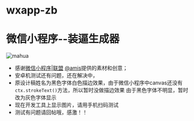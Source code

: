 # wxapp-zb
# 微信小程序--装逼生成器
![mahua](http://jsh5css.cn/blog/wp-content/uploads/2017/11/11.gif)
* 感谢[微信小程序|联盟](http://www.wxapp-union.com/) [@amis](http://www.wxapp-union.com/home.php?mod=space&uid=310)提供的素材和创意；  
* 安卓机测试还有问题，还在解决中，
* 原设计稿姓名为黑色字体白色描边效果，由于微信小程序中canvas还没有 `ctx.strokeText()`方法，所以暂时没做描边效果
由于黑色字体不明显，暂时改为灰色字体显示
* 现在开发工具上显示图片，请用手机扫码测试
* 测试有问题请回帖哦，感激！！
